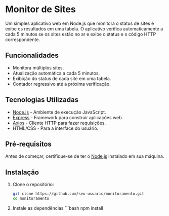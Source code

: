 # Monitor de Sites

Um simples aplicativo web em Node.js que monitora o status de sites e exibe os resultados em uma tabela. O aplicativo verifica automaticamente a cada 5 minutos se os sites estão no ar e exibe o status e o código HTTP correspondente.

## Funcionalidades

- Monitora múltiplos sites.
- Atualização automática a cada 5 minutos.
- Exibição do status de cada site em uma tabela.
- Contador regressivo até a próxima verificação.

## Tecnologias Utilizadas

- [Node.js](https://nodejs.org/) - Ambiente de execução JavaScript.
- [Express](https://expressjs.com/) - Framework para construir aplicações web.
- [Axios](https://axios-http.com/) - Cliente HTTP para fazer requisições.
- HTML/CSS - Para a interface do usuário.

## Pré-requisitos

Antes de começar, certifique-se de ter o [Node.js](https://nodejs.org/) instalado em sua máquina.

## Instalação

1. Clone o repositório:
   ```bash
   git clone https://github.com/seu-usuario/monitoramento.git
   cd monitoramento

2.  Instale as dependências
        ```bash
    npm install   
